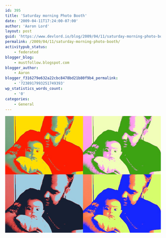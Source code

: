 ```yaml
---
id: 395
title: 'Saturday morning Photo Booth'
date: '2009-04-11T17:24:00-07:00'
author: 'Aaron Lord'
layout: post
guid: 'https://www.devlord.io/blog/2009/04/11/saturday-morning-photo-booth/'
permalink: /2009/04/11/saturday-morning-photo-booth/
activitypub_status:
    - federated
blogger_blog:
    - mustfollow.blogspot.com
blogger_author:
    - Aaron
blogger_f316279e632a22cbc8478bd21b80f9b4_permalink:
    - '7238917993251749393'
wp_statistics_words_count:
    - '0'
categories:
    - General
---
```


<p class="mobile-photo"><a href="/assets/img/2011/10/mypicture-758075.jpg"><img src="/assets/img/2011/10/mypicture-758075.jpg?w=300" border="0" alt="" /></a></p><div class="blogger-post-footer"><img width='1' height='1' src="/2009/04/11/saturday-morning-photo-booth/"' /></div>